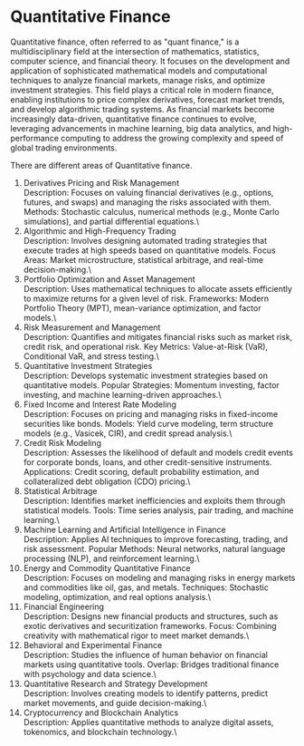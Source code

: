 # Quantitative Finance

Quantitative finance, often referred to as "quant finance," is a multidisciplinary field at the intersection of mathematics, statistics, computer science, and financial theory. It focuses on the development and application of sophisticated mathematical models and computational techniques to analyze financial markets, manage risks, and optimize investment strategies. This field plays a critical role in modern finance, enabling institutions to price complex derivatives, forecast market trends, and develop algorithmic trading systems. As financial markets become increasingly data-driven, quantitative finance continues to evolve, leveraging advancements in machine learning, big data analytics, and high-performance computing to address the growing complexity and speed of global trading environments.

There are different areas of Quantitative finance.
1. Derivatives Pricing and Risk Management\
Description: Focuses on valuing financial derivatives (e.g., options, futures, and swaps) and managing the risks associated with them.
Methods: Stochastic calculus, numerical methods (e.g., Monte Carlo simulations), and partial differential equations.\
2. Algorithmic and High-Frequency Trading\
Description: Involves designing automated trading strategies that execute trades at high speeds based on quantitative models.
Focus Areas: Market microstructure, statistical arbitrage, and real-time decision-making.\
3. Portfolio Optimization and Asset Management\
Description: Uses mathematical techniques to allocate assets efficiently to maximize returns for a given level of risk.
Frameworks: Modern Portfolio Theory (MPT), mean-variance optimization, and factor models.\
4. Risk Measurement and Management\
Description: Quantifies and mitigates financial risks such as market risk, credit risk, and operational risk.
Key Metrics: Value-at-Risk (VaR), Conditional VaR, and stress testing.\
5. Quantitative Investment Strategies\
Description: Develops systematic investment strategies based on quantitative models.
Popular Strategies: Momentum investing, factor investing, and machine learning-driven approaches.\
6. Fixed Income and Interest Rate Modeling\
Description: Focuses on pricing and managing risks in fixed-income securities like bonds.
Models: Yield curve modeling, term structure models (e.g., Vasicek, CIR), and credit spread analysis.\
7. Credit Risk Modeling\
Description: Assesses the likelihood of default and models credit events for corporate bonds, loans, and other credit-sensitive instruments.
Applications: Credit scoring, default probability estimation, and collateralized debt obligation (CDO) pricing.\
8. Statistical Arbitrage\
Description: Identifies market inefficiencies and exploits them through statistical models.
Tools: Time series analysis, pair trading, and machine learning.\
9. Machine Learning and Artificial Intelligence in Finance\
Description: Applies AI techniques to improve forecasting, trading, and risk assessment.
Popular Methods: Neural networks, natural language processing (NLP), and reinforcement learning.\
10. Energy and Commodity Quantitative Finance\
Description: Focuses on modeling and managing risks in energy markets and commodities like oil, gas, and metals.
Techniques: Stochastic modeling, optimization, and real options analysis.\
11. Financial Engineering\
Description: Designs new financial products and structures, such as exotic derivatives and securitization frameworks.
Focus: Combining creativity with mathematical rigor to meet market demands.\
12. Behavioral and Experimental Finance\
Description: Studies the influence of human behavior on financial markets using quantitative tools.
Overlap: Bridges traditional finance with psychology and data science.\
13. Quantitative Research and Strategy Development\
Description: Involves creating models to identify patterns, predict market movements, and guide decision-making.\
14. Cryptocurrency and Blockchain Analytics\
Description: Applies quantitative methods to analyze digital assets, tokenomics, and blockchain technology.\
